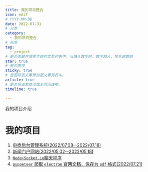 ```yaml
---
title: 我的项目整合
icon: edit
# YYYY-MM-DD
date: 2022-07-31
# 分类
category:
  - 我的项目整合
# 标签
tag:
  - project
# 是否收藏在博客主题的文章列表中。当填入数字时，数字越大，排名越靠前
star: true
# 是否置顶
sticky: true
# 是否将该文章添加至文章列表中。
article: true
# 是否将该文章添加至时间线中。
timeline: true

---
```


我的项目介绍

<!-- more -->

# 我的项目

1. [电商后台管理系统(2022/07.08--2022/07.18)](/posts/project/vue-shop/README.md)
2. [新闻门户网站(2022/05.02--2022/05.18)](/posts/project/newsinfo/README.md)
3. [`Node+Socket.io`聊天程序 ](/posts/project/socket-chat/README.md)
4. [`puppeteer` 爬取 `electron` 官网文档，保存为 `pdf` 格式(2022/07.21)](/posts/project/puppeteer-electron-pdf/README.md)





